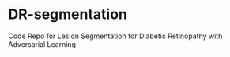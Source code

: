 # DR-segmentation
Code Repo for Lesion Segmentation for Diabetic Retinopathy with Adversarial Learning
